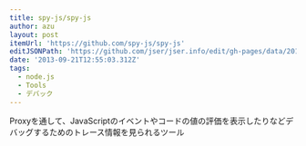 ```yaml
---
title: spy-js/spy-js
author: azu
layout: post
itemUrl: 'https://github.com/spy-js/spy-js'
editJSONPath: 'https://github.com/jser/jser.info/edit/gh-pages/data/2013/09/index.json'
date: '2013-09-21T12:55:03.312Z'
tags:
  - node.js
  - Tools
  - デバック
---
```

Proxyを通して、JavaScriptのイベントやコードの値の評価を表示したりなどデバッグするためのトレース情報を見られるツール
